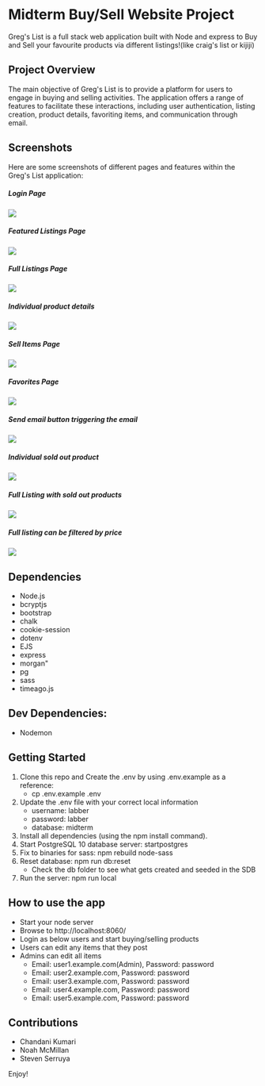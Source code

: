 # Midterm Buy/Sell Website Project
Greg's List is a full stack web application built with Node and express to Buy and Sell your favourite products via different listings!(like craig's list or kijiji)

## Project Overview

The main objective of Greg's List is to provide a platform for users to engage in buying and selling activities. The application offers a range of features to facilitate these interactions, including user authentication, listing creation, product details, favoriting items, and communication through email.


## Screenshots

Here are some screenshots of different pages and features within the Greg's List application:

##### Login Page
![](./public/images/screenshots/loginPage.png)

##### Featured Listings Page
![](./public/images/screenshots/featuredListings.png)

##### Full Listings Page
![](./public/images/screenshots/fullListings.png)

##### Individual product details 
![](./public/images/screenshots/productDetails.png)

##### Sell Items Page
![](./public/images/screenshots/sellItems.png)

##### Favorites Page
![](./public/images/screenshots/favorites.png)

##### Send email button triggering the email
![](./public/images/screenshots/emailTrigger.png)

##### Individual sold out product
![](./public/images/screenshots/soldOutProducts.png)

##### Full Listing with sold out products
![](./public/images/screenshots/fullListingsWithSoldOut.png)

##### Full listing can be filtered by price
![](public/images/screenshots/filterbyprice.png)

## Dependencies

- Node.js
- bcryptjs
- bootstrap
- chalk
- cookie-session
- dotenv
- EJS
- express
- morgan"
- pg
- sass
- timeago.js

## Dev Dependencies:
- Nodemon

## Getting Started
1. Clone this repo and Create the .env by using .env.example as a reference: 
    - cp .env.example .env
2. Update the .env file with your correct local information
    - username: labber
    - password: labber
    - database: midterm
3. Install all dependencies (using the npm install command).
4.  Start PostgreSQL 10 database server: 
startpostgres
5. Fix to binaries for sass: npm rebuild node-sass
6. Reset database: npm run db:reset
    - Check the db folder to see what gets created and seeded in the SDB
7. Run the server: npm run local


## How to use the app

- Start your node server
- Browse to http://localhost:8060/
- Login as below users and start buying/selling products
- Users can edit any items that they post
- Admins can edit all items
    - Email: user1.example.com(Admin),
        Password: password
    - Email: user2.example.com,
        Password: password
    - Email: user3.example.com,
        Password: password
    - Email: user4.example.com,
        Password: password
    - Email: user5.example.com,
        Password: password

## Contributions

- Chandani Kumari
- Noah McMillan
- Steven Serruya



Enjoy!